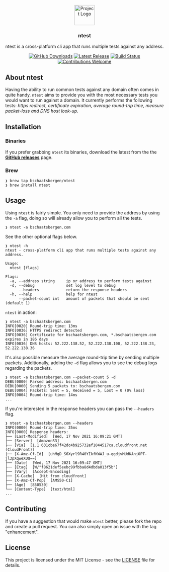 <p align="center"><img src="https://twemoji.maxcdn.com/2/svg/1fa7a.svg" height="64" alt="Project Logo"></p>
<h3 align="center">ntest</h3>
<p align="center">ntest is a cross-platform cli app that runs multiple tests against any address.</p>
<p align="center">
    <a href="https://github.com/bschaatsbergen/ntest/releases"><img src="https://img.shields.io/github/downloads/bschaatsbergen/ntest/total.svg" alt="GitHub Downloads"></a>
    <a href="https://github.com/bschaatsbergen/ntest/releases/latest"><img src="https://img.shields.io/github/release/bschaatsbergen/ntest.svg" alt="Latest Release"></a>
    <a href="https://github.com/bschaatsbergen/ntest/actions/workflows/go-ci.yaml"><img src="https://img.shields.io/github/workflow/status/bschaatsbergen/ntest/Build" alt="Build Status"></a>
    <a href="https://github.com/bschaatsbergen/ntest/issues"><img src="https://img.shields.io/badge/contributions-welcome-ff69b4.svg" alt="Contributions Welcome"></a>
</p>

## About ntest

Having the ability to run common tests against any domain often comes in quite handy. `ntest` aims to provide you with the most necessary tests you would want to run against a domain. It currently performs the following tests: _https redirect, certificate expiration, average round-trip time, measure packet-loss and DNS host look-up_.

## Installation 

### Binaries

If you prefer grabbing `ntest` its binaries, download the latest from the the **[GitHub releases](https://github.com/bschaatsbergen/ntest/releases)** page.

### Brew

```text
❯ brew tap bschaatsbergen/ntest
❯ brew install ntest
```

## Usage

Using `ntest` is fairly simple. You only need to provide the address by using the `-a` flag, doing so will already allow you to perform all the tests.

```text
❯ ntest -a bschaatsbergen.com
```

See the other optional flags below.

```text
❯ ntest -h
ntest - cross-platform cli app that runs multiple tests against any address.

Usage:
  ntest [flags]

Flags:
  -a, --address string     ip or address to perform tests against
  -d, --debug              set log level to debug
      --headers            return the response headers
  -h, --help               help for ntest
      --packet-count int   amount of packets that should be sent (default 1)
```

`ntest` in action:

```text
❯ ntest -a bschaatsbergen.com
INFO[0020] Round-trip time: 13ms
INFO[0036] HTTPS redirect detected
INFO[0036] Certificate for bschaatsbergen.com, *.bschaatsbergen.com expires in 186 days
INFO[0036] DNS hosts: 52.222.138.52, 52.222.138.100, 52.222.138.23, 52.222.138.36
```

It's also possible measure the average round-trip time by sending multiple packets.
Additionally, adding the `-d` flag allows you to see the debug logs regarding the packets.

```text
❯ ntest -a bschaatsbergen.com --packet-count 5 -d
DEBU[0000] Parsed address: bschaatsbergen.com
DEBU[0000] Sending 5 packets to: bschaatsbergen.com
DEBU[0004] Packets: Sent = 5, Received = 5, Lost = 0 (0% loss)
INFO[0004] Round-trip time: 14ms
...
```

If you're interested in the response headers you can pass the `--headers` flag.

```text
❯ ntest -a bschaatsbergen.com --headers
INFO[0000] Round-trip time: 35ms                        
INFO[0000] Response headers:
├── [Last-Modified]  [Wed, 17 Nov 2021 16:09:21 GMT]
├── [Server]  [AmazonS3]
├── [Via]  [1.1 631cbe67f42dc4b925732ef1044517ca.cloudfront.net (CloudFront)]
├── [X-Amz-Cf-Id]  [uhMgD_S6Xyrl9R40YIkfKWAJ_u-qgdjvMUdKAnjOPT-jl3pXqweXUQ==]
├── [Date]  [Wed, 17 Nov 2021 16:09:47 GMT]
├── [Etag]  [W/"f8621def5eebc99fbba8d4dbda013f5b"]
├── [Vary]  [Accept-Encoding]
├── [X-Cache]  [Hit from cloudfront]
├── [X-Amz-Cf-Pop]  [AMS50-C1]
├── [Age]  [850530]
└── [Content-Type]  [text/html] 
...
```

## Contributing

If you have a suggestion that would make `ntest` better, please fork the repo and create a pull request. You can also simply open an issue with the tag "enhancement".

## License

This project is licensed under the MIT License - see the [LICENSE](LICENSE) file for details.
